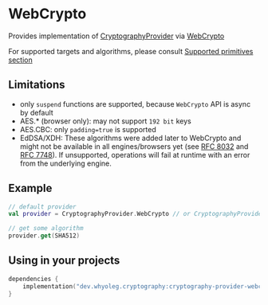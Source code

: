 # WebCrypto

Provides implementation of [CryptographyProvider][CryptographyProvider] via [WebCrypto][WebCrypto]

For supported targets and algorithms, please consult [Supported primitives section][Supported primitives section]

## Limitations

* only `suspend` functions are supported, because `WebCrypto` API is async by default
* AES.* (browser only): may not support `192 bit` keys
* AES.CBC: only `padding=true` is supported
* EdDSA/XDH: These algorithms were added later to WebCrypto and might not be available in all engines/browsers yet (see [RFC 8032] and [RFC 7748]). If unsupported, operations will fail at runtime with an error from the underlying engine.

## Example

```kotlin
// default provider
val provider = CryptographyProvider.WebCrypto // or CryptographyProvider.Default

// get some algorithm
provider.get(SHA512)
```

## Using in your projects

```kotlin
dependencies {
    implementation("dev.whyoleg.cryptography:cryptography-provider-webcrypto:0.5.0")
}
```

[CryptographyProvider]: ../api/cryptography-core/dev.whyoleg.cryptography/-cryptography-provider/index.html

[WebCrypto]: https://developer.mozilla.org/en-US/docs/Web/API/Web_Crypto_API

[Supported primitives section]: index.md#supported-primitives

[RFC 8032]: https://www.rfc-editor.org/rfc/rfc8032
[RFC 7748]: https://www.rfc-editor.org/rfc/rfc7748
